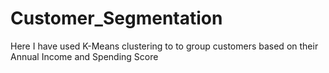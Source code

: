 # Customer_Segmentation
Here I have used K-Means clustering to to group customers based on their Annual Income and Spending Score
